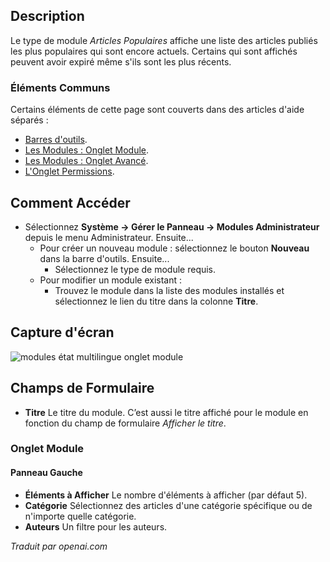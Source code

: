 <!-- Filename: Help4.x:Admin_Modules:_Popular_Articles  / Display title: Modules : Articles Populaires -->

## Description

Le type de module *Articles Populaires* affiche une liste des articles publiés les plus populaires qui sont encore actuels. Certains qui sont affichés peuvent avoir expiré même s'ils sont les plus récents.

### Éléments Communs

Certains éléments de cette page sont couverts dans des articles d'aide séparés :

* [Barres d'outils](jdocmanual?article=help/common-elements/toolbars).
* [Les Modules : Onglet Module](jdocmanual?article=help/modules/modules-module-tab).
* [Les Modules : Onglet Avancé](jdocmanual?article=help/modules/modules-advanced-tab).
* [L'Onglet Permissions](jdocmanual?article=help/common-elements/edit-permissions).

## Comment Accéder

- Sélectionnez **Système → Gérer le Panneau → Modules Administrateur** depuis le
  menu Administrateur. Ensuite...
  - Pour créer un nouveau module : sélectionnez le bouton **Nouveau** dans la barre d'outils. Ensuite...
    - Sélectionnez le type de module requis.
  - Pour modifier un module existant :
    - Trouvez le module dans la liste des modules installés et sélectionnez le
      lien du titre dans la colonne **Titre**.

## Capture d'écran

![modules état multilingue onglet module](../../../fr/images/modules-admin/modules-popular-articles-module-tab.png)

## Champs de Formulaire

- **Titre** Le titre du module. C’est aussi le titre affiché pour le module en fonction du champ de formulaire *Afficher le titre*.

### Onglet Module

#### Panneau Gauche

- **Éléments à Afficher** Le nombre d'éléments à afficher (par défaut 5).
- **Catégorie** Sélectionnez des articles d'une catégorie spécifique ou de n'importe quelle catégorie.
- **Auteurs** Un filtre pour les auteurs.

*Traduit par openai.com*

